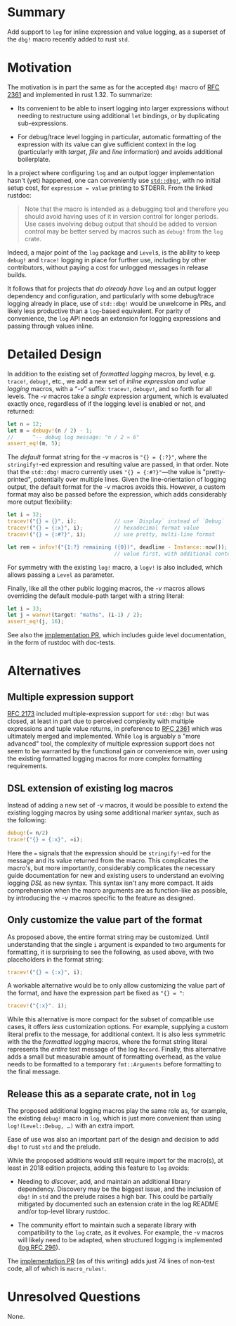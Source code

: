 # Summary

Add support to `log` for inline expression and value logging, as a
superset of the `dbg!` macro recently added to rust `std`.

# Motivation

The motivation is in part the same as for the accepted `dbg!` macro of
[RFC 2361] and implemented in rust 1.32. To summarize:

* Its convenient to be able to insert logging into larger expressions
  without needing to restructure using additional `let` bindings, or
  by duplicating sub-expressions.

* For debug/trace level logging in particular, automatic formatting of
  the expression with its value can give sufficient context in the log
  (particularly with _target_, _file_ and _line_ information) and avoids
  additional boilerplate.

In a project where configuring `log` and an output logger
implementation hasn't (yet) happened, one can conveniently use
[`std::dbg!`](https://doc.rust-lang.org/std/macro.dbg.html), with no
initial setup cost, for `expression = value` printing to STDERR. From
the linked rustdoc:

> Note that the macro is intended as a debugging tool and therefore
> you should avoid having uses of it in version control for longer
> periods. Use cases involving debug output that should be added to
> version control may be better served by macros such as `debug!` from
> the `log` crate.

Indeed, a major point of the `log` package and `Level`s, is the
ability to keep `debug!` and `trace!` logging in place for further
use, including by other contributors, without paying a cost for
unlogged messages in release builds.

It follows that for projects that _do already have_ `log` and an
output logger dependency and configuration, and particularly with some
debug/trace logging already in place, use of `std::dbg!` would be
unwelcome in PRs, and likely less productive than a `log`-based
equivalent. For parity of convenience, the `log` API needs an
extension for logging expressions and passing through values inline.

# Detailed Design

In addition to the existing set of _formatted logging_ macros, by
level, e.g. `trace!`, `debug!`, etc., we add a new set of _inline
expression and value logging_ macros, with a “_-v_” suffix: `tracev!`,
`debugv!`, and so forth for all levels. The _-v_ macros take a _single_
expression argument, which is evaluated exactly once, regardless of if
the logging level is enabled or not, and returned:

```rust
let n = 12;
let m = debugv!(n / 2) - 1;
//      ^-- debug log message: "n / 2 = 6"
assert_eq!(m, 5);
```

The _default_ format string for the _-v_ macros is `"{} = {:?}"`,
where the `stringify!`-ed expression and resulting value are passed,
in that order.  Note that the `std::dbg!` macro currently uses `"{} =
{:#?}"`—the value is "pretty-printed", potentially over multiple
lines.  Given the line-orientation of logging output, the default
format for the _-v_ macros avoids this. However, a custom format may
also be passed before the expression, which adds considerably more
output flexibility:

```rust
let i = 32;
tracev!("{} = {}", i);            // use `Display` instead of `Debug`
tracev!("{} = {:x}", i);          // hexadecimal format value
tracev!("{} = {:#?}", i);         // use pretty, multi-line format

let rem = infov!("{1:?} remaining ({0})", deadline - Instance::now());
                                  // value first, with additional context
```

For symmetry with the existing `log!` macro, a `logv!` is also
included, which allows passing a `Level` as parameter.

Finally, like all the other public logging macros, the _-v_ macros
allows overriding the default module-path target with a string
literal:

```rust
let i = 33;
let j = warnv!(target: "maths", (i-1) / 2);
assert_eq!(j, 16);
```

See also the [implementation PR], which includes guide level
documentation, in the form of rustdoc with doc-tests.

# Alternatives

## Multiple expression support

[RFC 2173] included multiple-expression support for `std::dbg!` but
was closed, at least in part due to perceived complexity with multiple
expressions and tuple value returns, in preference to [RFC 2361] which
was ultimately merged and implemented. While `log` is arguably a "more
advanced" tool, the complexity of multiple expression support does not
seem to be warranted by the functional gain or convenience win, over
using the existing formatted logging macros for more complex
formatting requirements.

## DSL extension of existing log macros

Instead of adding a new set of _-v_ macros, it would be possible to
extend the existing logging macros by using some additional marker
syntax, such as the following:

```rust
debug!(= n/2)
trace!("{} = {:x}", =i);
```

Here the `=` signals that the expression should be `stringify!`-ed for
the message and its value returned from the macro. This complicates
the macro's, but more importantly, considerably complicates the
necessary guide documentation for new and existing users to understand
an evolving logging _DSL_ as new syntax.  This syntax isn't any more
compact. It aids comprehension when the macro arguments are as
function-like as possible, by introducing the _-v_ macros specific to
the feature as designed.

## Only customize the value part of the format

As proposed above, the entire format string may be customized. Until
understanding that the single `i` argument is expanded to two
arguments for formatting, it is surprising to see the following, as
used above, with two placeholders in the format string:

``` rust
tracev!("{} = {:x}", i);
```

A workable alternative would be to only allow customizing the value
part of the format, and have the expression part be fixed as `"{} =
"`:

``` rust
tracev!("{:x}". i);
```

While this alternative is more compact for the subset of compatible
use cases, it offers _less_ customization options.  For example,
supplying a custom literal prefix to the message, for additional
context. It is also less symmetric with the the _formatted logging_
macros, where the format string literal represents the _entire_ text
message of the log `Record`. Finally, this alternative adds a small
but measurable amount of formatting overhead, as the value needs to be
formatted to a temporary `fmt::Arguments` before formatting to the
final message.

## Release this as a separate crate, not in `log`

The proposed additional logging macros play the same role as, for
example, the existing `debug!` macro in `log`, which is just more
convenient than using `log!(Level::Debug, …)` with an extra import.

Ease of use was also an important part of the design and decision to
add `dbg!` to rust `std` and the prelude.

While the proposed additions would still require import for the
macro(s), at least in 2018 edition projects, adding this feature to
`log` avoids:

* Needing to _discover_, add, and maintain an additional library
  dependency. Discovery may be the biggest issue, and the inclusion of
  `dbg!` in `std` and the prelude raises a high bar. This could be
  partially mitigated by documented such an extension crate in the log
  README and/or top-level library rustdoc.

* The community effort to maintain such a separate library with
  compatibility to the `log` crate, as it evolves.  For example, the
  _-v_ macros will likely need to be adapted, when structured logging
  is implemented ([log RFC 296]).

The [implementation PR] (as of this writing) adds just 74 lines
of non-test code, all of which is `macro_rules!`.

# Unresolved Questions

None.

[RFC 2173]: https://github.com/rust-lang/rfcs/pull/2173
[RFC 2361]: https://github.com/rust-lang/rfcs/pull/2361
[log RFC 296]: https://github.com/rust-lang-nursery/log/pull/296
[implementation PR]: https://github.com/rust-lang-nursery/log/pull/316
